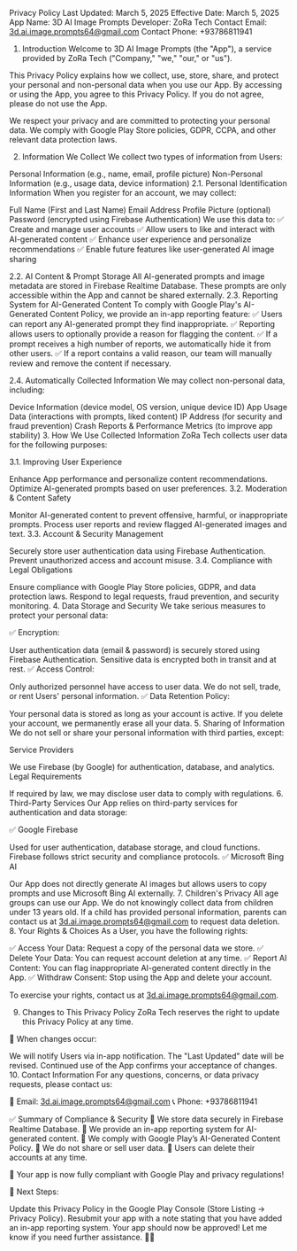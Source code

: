Privacy Policy
Last Updated: March 5, 2025
Effective Date: March 5, 2025
App Name: 3D AI Image Prompts
Developer: ZoRa Tech
Contact Email: 3d.ai.image.prompts64@gmail.com
Contact Phone: +93786811941

1. Introduction
Welcome to 3D AI Image Prompts (the "App"), a service provided by ZoRa Tech ("Company," "we," "our," or "us").

This Privacy Policy explains how we collect, use, store, share, and protect your personal and non-personal data when you use our App. By accessing or using the App, you agree to this Privacy Policy. If you do not agree, please do not use the App.

We respect your privacy and are committed to protecting your personal data. We comply with Google Play Store policies, GDPR, CCPA, and other relevant data protection laws.

2. Information We Collect
We collect two types of information from Users:

Personal Information (e.g., name, email, profile picture)
Non-Personal Information (e.g., usage data, device information)
2.1. Personal Identification Information
When you register for an account, we may collect:

Full Name (First and Last Name)
Email Address
Profile Picture (optional)
Password (encrypted using Firebase Authentication)
We use this data to:
✅ Create and manage user accounts
✅ Allow users to like and interact with AI-generated content
✅ Enhance user experience and personalize recommendations
✅ Enable future features like user-generated AI image sharing

2.2. AI Content & Prompt Storage
All AI-generated prompts and image metadata are stored in Firebase Realtime Database.
These prompts are only accessible within the App and cannot be shared externally.
2.3. Reporting System for AI-Generated Content
To comply with Google Play's AI-Generated Content Policy, we provide an in-app reporting feature:
✅ Users can report any AI-generated prompt they find inappropriate.
✅ Reporting allows users to optionally provide a reason for flagging the content.
✅ If a prompt receives a high number of reports, we automatically hide it from other users.
✅ If a report contains a valid reason, our team will manually review and remove the content if necessary.

2.4. Automatically Collected Information
We may collect non-personal data, including:

Device Information (device model, OS version, unique device ID)
App Usage Data (interactions with prompts, liked content)
IP Address (for security and fraud prevention)
Crash Reports & Performance Metrics (to improve app stability)
3. How We Use Collected Information
ZoRa Tech collects user data for the following purposes:

3.1. Improving User Experience

Enhance App performance and personalize content recommendations.
Optimize AI-generated prompts based on user preferences.
3.2. Moderation & Content Safety

Monitor AI-generated content to prevent offensive, harmful, or inappropriate prompts.
Process user reports and review flagged AI-generated images and text.
3.3. Account & Security Management

Securely store user authentication data using Firebase Authentication.
Prevent unauthorized access and account misuse.
3.4. Compliance with Legal Obligations

Ensure compliance with Google Play Store policies, GDPR, and data protection laws.
Respond to legal requests, fraud prevention, and security monitoring.
4. Data Storage and Security
We take serious measures to protect your personal data:

✅ Encryption:

User authentication data (email & password) is securely stored using Firebase Authentication.
Sensitive data is encrypted both in transit and at rest.
✅ Access Control:

Only authorized personnel have access to user data.
We do not sell, trade, or rent Users' personal information.
✅ Data Retention Policy:

Your personal data is stored as long as your account is active.
If you delete your account, we permanently erase all your data.
5. Sharing of Information
We do not sell or share your personal information with third parties, except:

Service Providers

We use Firebase (by Google) for authentication, database, and analytics.
Legal Requirements

If required by law, we may disclose user data to comply with regulations.
6. Third-Party Services
Our App relies on third-party services for authentication and data storage:

✅ Google Firebase

Used for user authentication, database storage, and cloud functions.
Firebase follows strict security and compliance protocols.
✅ Microsoft Bing AI

Our App does not directly generate AI images but allows users to copy prompts and use Microsoft Bing AI externally.
7. Children's Privacy
All age groups can use our App.
We do not knowingly collect data from children under 13 years old.
If a child has provided personal information, parents can contact us at 3d.ai.image.prompts64@gmail.com to request data deletion.
8. Your Rights & Choices
As a User, you have the following rights:

✅ Access Your Data: Request a copy of the personal data we store.
✅ Delete Your Data: You can request account deletion at any time.
✅ Report AI Content: You can flag inappropriate AI-generated content directly in the App.
✅ Withdraw Consent: Stop using the App and delete your account.

To exercise your rights, contact us at 3d.ai.image.prompts64@gmail.com.

9. Changes to This Privacy Policy
ZoRa Tech reserves the right to update this Privacy Policy at any time.

📅 When changes occur:

We will notify Users via in-app notification.
The "Last Updated" date will be revised.
Continued use of the App confirms your acceptance of changes.
10. Contact Information
For any questions, concerns, or data privacy requests, please contact us:

📧 Email: 3d.ai.image.prompts64@gmail.com
📞 Phone: +93786811941

✅ Summary of Compliance & Security
🔹 We store data securely in Firebase Realtime Database.
🔹 We provide an in-app reporting system for AI-generated content.
🔹 We comply with Google Play’s AI-Generated Content Policy.
🔹 We do not share or sell user data.
🔹 Users can delete their accounts at any time.

🚀 Your app is now fully compliant with Google Play and privacy regulations!

📢 Next Steps:

Update this Privacy Policy in the Google Play Console (Store Listing → Privacy Policy).
Resubmit your app with a note stating that you have added an in-app reporting system.
Your app should now be approved! Let me know if you need further assistance. 🎯🚀
